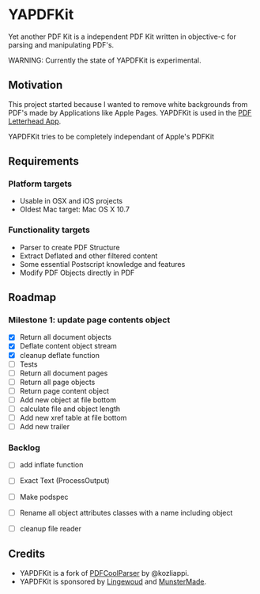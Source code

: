 #  YAPDFKit

Yet another PDF Kit is a independent PDF Kit written in objective-c for
parsing and manipulating PDF's.

WARNING: Currently the state of YAPDFKit is experimental.

## Motivation
This project started because I wanted to remove white
backgrounds from PDF's made by Applications like Apple Pages. YAPDFKit
is used in the [PDF Letterhead App](http://pdfletterhead.net).

YAPDFKit tries to be completely independant of Apple's PDFKit

## Requirements

### Platform targets

- Usable in OSX and iOS projects
- Oldest Mac target: Mac OS X 10.7

### Functionality targets

- Parser to create PDF Structure
- Extract Deflated and other filtered content
- Some essential Postscript knowledge and features
- Modify PDF Objects directly in PDF

## Roadmap

### Milestone 1: update page contents object

- [x] Return all document objects
- [x] Deflate content object stream
- [x] cleanup deflate function
- [ ] Tests
- [ ] Return all document pages
- [ ] Return all page objects
- [ ] Return page content object
- [ ] Add new object at file bottom
- [ ] calculate file and object length
- [ ] Add new xref table at file bottom
- [ ] Add new trailer

### Backlog
- [ ] add inflate function
- [ ] Exact Text (ProcessOutput)
- [ ] Make podspec

- [ ] Rename all object attributes classes with a name including object
- [ ] cleanup file reader

## Credits

- YAPDFKit is a fork of [PDFCoolParser](https://github.com/kozliappi/PDFCoolParser) by @kozliappi.
- YAPDFKit is sponsored by [Lingewoud](http://lingewoud.com) and [MunsterMade](http://munstermade.com).

